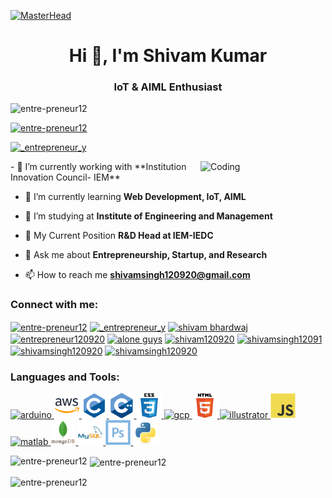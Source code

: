 [![MasterHead](https://cdn.dnaindia.com/sites/default/files/styles/full/public/2018/09/29/654842-steve-jobs-new.jpg)](https://ENTRE-PRENEUR12.io)

<h1 align="center">Hi 👋, I'm Shivam Kumar</h1>
<h3 align="center">IoT & AIML Enthusiast</h3>

<p align="left"> <img src="https://komarev.com/ghpvc/?username=entre-preneur12&label=Profile%20views&color=0e75b6&style=flat" alt="entre-preneur12" /> </p>

<p align="left"> <a href="https://github.com/ryo-ma/github-profile-trophy"><img src="https://github-profile-trophy.vercel.app/?username=entre-preneur12" alt="entre-preneur12" /></a> </p>

<p align="left"> <a href="https://twitter.com/_entrepreneur_y" target="blank"><img src="https://img.shields.io/twitter/follow/_entrepreneur_y?logo=twitter&style=for-the-badge" alt="_entrepreneur_y" /></a> </p>
<img align="right" alt="Coding" width="200" src="https://quotestube.com/wp-content/uploads/2021/03/elon-musk-quotes-3.jpeg">
- 🔭 I’m currently working with **Institution Innovation Council- IEM**

- 🌱 I’m currently learning **Web Development, IoT, AIML**

- 🏫 I’m studying at **Institute of Engineering and Management**

- 🤝 My Current Position **R&D Head at IEM-IEDC**

- 💬 Ask me about **Entrepreneurship, Startup, and Research**

- 📫 How to reach me **shivamsingh120920@gmail.com**

<h3 align="left">Connect with me:</h3>
<p align="left">
<a href="https://codepen.io/entre-preneur12" target="blank"><img align="center" src="https://raw.githubusercontent.com/rahuldkjain/github-profile-readme-generator/master/src/images/icons/Social/codepen.svg" alt="entre-preneur12" height="30" width="40" /></a>
<a href="https://twitter.com/_entrepreneur_y" target="blank"><img align="center" src="https://raw.githubusercontent.com/rahuldkjain/github-profile-readme-generator/master/src/images/icons/Social/twitter.svg" alt="_entrepreneur_y" height="30" width="40" /></a>
<a href="https://www.linkedin.com/in/shivam-bhardwaj-87b9811b4" target="blank"><img align="center" src="https://raw.githubusercontent.com/rahuldkjain/github-profile-readme-generator/master/src/images/icons/Social/linked-in-alt.svg" alt="shivam bhardwaj" height="30" width="40" /></a>
<a href="https://instagram.com/entrepreneur120920" target="blank"><img align="center" src="https://raw.githubusercontent.com/rahuldkjain/github-profile-readme-generator/master/src/images/icons/Social/instagram.svg" alt="entrepreneur120920" height="30" width="40" /></a>
<a href="https://www.youtube.com/channel/UCcrqCSP-16XA58lYPdvICSA/featured" target="blank"><img align="center" src="https://raw.githubusercontent.com/rahuldkjain/github-profile-readme-generator/master/src/images/icons/Social/youtube.svg" alt="alone guys" height="30" width="40" /></a>
<a href="https://www.codechef.com/users/shivam120920" target="blank"><img align="center" src="https://cdn.jsdelivr.net/npm/simple-icons@3.1.0/icons/codechef.svg" alt="shivam120920" height="30" width="40" /></a>
<a href="https://www.hackerrank.com/shivamsingh12091" target="blank"><img align="center" src="https://raw.githubusercontent.com/rahuldkjain/github-profile-readme-generator/master/src/images/icons/Social/hackerrank.svg" alt="shivamsingh12091" height="30" width="40" /></a>
<a href="https://codeforces.com/profile/shivamsingh120920" target="blank"><img align="center" src="https://raw.githubusercontent.com/rahuldkjain/github-profile-readme-generator/master/src/images/icons/Social/codeforces.svg" alt="shivamsingh120920" height="30" width="40" /></a>
<a href="https://auth.geeksforgeeks.org/user/shivamsingh120920" target="blank"><img align="center" src="https://raw.githubusercontent.com/rahuldkjain/github-profile-readme-generator/master/src/images/icons/Social/geeks-for-geeks.svg" alt="shivamsingh120920" height="30" width="40" /></a>
</p>

<h3 align="left">Languages and Tools:</h3>
<p align="left"> <a href="https://www.arduino.cc/" target="_blank" rel="noreferrer"> <img src="https://cdn.worldvectorlogo.com/logos/arduino-1.svg" alt="arduino" width="40" height="40"/> </a> <a href="https://aws.amazon.com" target="_blank" rel="noreferrer"> <img src="https://raw.githubusercontent.com/devicons/devicon/master/icons/amazonwebservices/amazonwebservices-original-wordmark.svg" alt="aws" width="40" height="40"/> </a> <a href="https://www.cprogramming.com/" target="_blank" rel="noreferrer"> <img src="https://raw.githubusercontent.com/devicons/devicon/master/icons/c/c-original.svg" alt="c" width="40" height="40"/> </a> <a href="https://www.w3schools.com/cpp/" target="_blank" rel="noreferrer"> <img src="https://raw.githubusercontent.com/devicons/devicon/master/icons/cplusplus/cplusplus-original.svg" alt="cplusplus" width="40" height="40"/> </a> <a href="https://www.w3schools.com/css/" target="_blank" rel="noreferrer"> <img src="https://raw.githubusercontent.com/devicons/devicon/master/icons/css3/css3-original-wordmark.svg" alt="css3" width="40" height="40"/> </a> <a href="https://cloud.google.com" target="_blank" rel="noreferrer"> <img src="https://www.vectorlogo.zone/logos/google_cloud/google_cloud-icon.svg" alt="gcp" width="40" height="40"/> </a> <a href="https://www.w3.org/html/" target="_blank" rel="noreferrer"> <img src="https://raw.githubusercontent.com/devicons/devicon/master/icons/html5/html5-original-wordmark.svg" alt="html5" width="40" height="40"/> </a> <a href="https://www.adobe.com/in/products/illustrator.html" target="_blank" rel="noreferrer"> <img src="https://www.vectorlogo.zone/logos/adobe_illustrator/adobe_illustrator-icon.svg" alt="illustrator" width="40" height="40"/> </a> <a href="https://developer.mozilla.org/en-US/docs/Web/JavaScript" target="_blank" rel="noreferrer"> <img src="https://raw.githubusercontent.com/devicons/devicon/master/icons/javascript/javascript-original.svg" alt="javascript" width="40" height="40"/> </a> <a href="https://www.mathworks.com/" target="_blank" rel="noreferrer"> <img src="https://upload.wikimedia.org/wikipedia/commons/2/21/Matlab_Logo.png" alt="matlab" width="40" height="40"/> </a> <a href="https://www.mongodb.com/" target="_blank" rel="noreferrer"> <img src="https://raw.githubusercontent.com/devicons/devicon/master/icons/mongodb/mongodb-original-wordmark.svg" alt="mongodb" width="40" height="40"/> </a> <a href="https://www.mysql.com/" target="_blank" rel="noreferrer"> <img src="https://raw.githubusercontent.com/devicons/devicon/master/icons/mysql/mysql-original-wordmark.svg" alt="mysql" width="40" height="40"/> </a> <a href="https://www.photoshop.com/en" target="_blank" rel="noreferrer"> <img src="https://raw.githubusercontent.com/devicons/devicon/master/icons/photoshop/photoshop-line.svg" alt="photoshop" width="40" height="40"/> </a> <a href="https://www.python.org" target="_blank" rel="noreferrer"> <img src="https://raw.githubusercontent.com/devicons/devicon/master/icons/python/python-original.svg" alt="python" width="40" height="40"/> </a> </p>

<p><img align="left" src="https://github-readme-stats.vercel.app/api/top-langs?username=entre-preneur12&show_icons=true&locale=en&layout=compact" alt="entre-preneur12" /></p>

<p>&nbsp;<img align="center" src="https://github-readme-stats.vercel.app/api?username=entre-preneur12&show_icons=true&locale=en" alt="entre-preneur12" /></p>

<p><img align="center" src="https://github-readme-streak-stats.herokuapp.com/?user=entre-preneur12&" alt="entre-preneur12" /></p>
